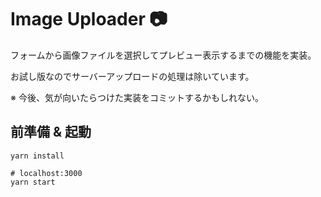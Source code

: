 # Image Uploader 📷

フォームから画像ファイルを選択してプレビュー表示するまでの機能を実装。

お試し版なのでサーバーアップロードの処理は除いています。

※ 今後、気が向いたらつけた実装をコミットするかもしれない。

## 前準備 & 起動

```shell
yarn install

# localhost:3000
yarn start
```
